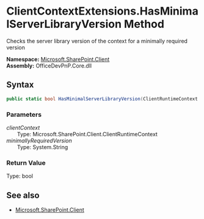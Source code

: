 # ClientContextExtensions.HasMinimalServerLibraryVersion Method  
Checks the server library version of the context for a minimally required version  

**Namespace:** [Microsoft.SharePoint.Client](Microsoft.SharePoint.Client.md)  
**Assembly:** OfficeDevPnP.Core.dll  
## Syntax
```C#
public static bool HasMinimalServerLibraryVersion(ClientRuntimeContext clientContext, String minimallyRequiredVersion)
```
### Parameters
*clientContext*  
&emsp;&emsp;Type: Microsoft.SharePoint.Client.ClientRuntimeContext  
*minimallyRequiredVersion*  
&emsp;&emsp;Type: System.String  
### Return Value
Type: bool  


## See also
- [Microsoft.SharePoint.Client](Microsoft.SharePoint.Client.md)
